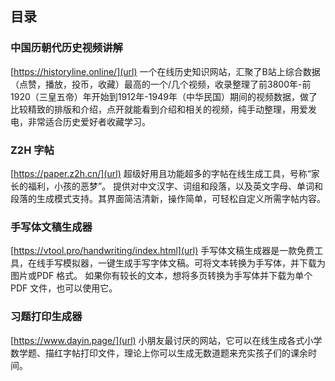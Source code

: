 
## 目录
### 中国历朝代历史视频讲解 
[https://historyline.online/](url)
一个在线历史知识网站，汇聚了B站上综合数据（点赞，播放，投币，收藏）最高的一个/几个视频，收录整理了前3800年-前1920（三皇五帝）年开始到1912年-1949年（中华民国）期间的视频数据，做了比较精致的排版和介绍，点开就能看到介绍和相关的视频，纯手动整理，用爱发电，非常适合历史爱好者收藏学习。

### Z2H 字帖
[https://paper.z2h.cn/](url)
超级好用且功能超多的字帖在线生成工具，号称“家长的福利，小孩的恶梦”。
提供对中文汉字、词组和段落，以及英文字母、单词和段落的生成模式支持。其界面简洁清新，操作简单，可轻松自定义所需字帖内容。

### 手写体文稿生成器
[https://vtool.pro/handwriting/index.html](url)
手写体文稿生成器是一款免费工具，在线手写模拟器，一键生成手写字体文稿。可将文本转换为手写体，并下载为图片或PDF 格式。
如果你有较长的文本，想将多页转换为手写体并下载为单个PDF 文件，也可以使用它。

### 习题打印生成器
[https://www.dayin.page/](url)
小朋友最讨厌的网站，它可以在线生成各式小学数学题、描红字帖打印文件，理论上你可以生成无数道题来充实孩子们的课余时间。